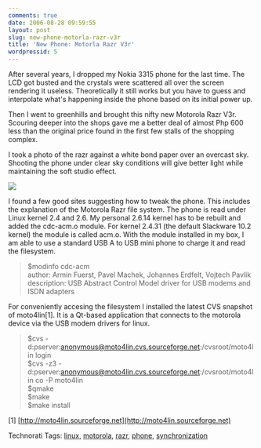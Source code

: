 ```yaml
---
comments: true
date: 2006-08-28 09:59:55
layout: post
slug: new-phone-motorla-razr-v3r
title: 'New Phone: Motorla Razr V3r'
wordpressid: 5
---
```


After several years, I dropped my Nokia 3315 phone for the last time. The LCD got busted and the crystals were scattered all over the screen rendering it useless. Theoretically it still works but you have to guess and interpolate what's happening inside the phone based on its initial power up.  
  
Then I went to greenhills and brought this nifty new Motorola Razr V3r. Scouring deeper into the shops gave me a better deal of almost Php 600 less than the original price found in the first few stalls of the shopping complex.  
  
I took a photo of the razr against a white bond paper over an overcast sky. Shooting the phone under clear sky conditions will give better light while maintaining the soft studio effect.  
  
![](http://static.flickr.com/95/219946616_ea3251182e_m.jpg)  
  
I found a few good sites suggesting how to tweak the phone. This includes the explanation of the Motorola Razr file system. The phone is read under Linux kernel 2.4 and 2.6. My personal 2.6.14 kernel has to be rebuilt and added the cdc-acm.o module. For kernel 2.4.31 (the default Slackware 10.2 kernel) the module is called acm.o. With the module installed in my box, I am able to use a standard USB A to USB mini phone to charge it and read the filesystem.   


> $modinfo cdc-acm   
author: Armin Fuerst, Pavel Machek, Johannes Erdfelt, Vojtech Pavlik  
description: USB Abstract Control Model driver for USB modems and ISDN adapters  


For conveniently accesing the filesystem I installed the latest CVS snapshot of moto4lin[1]. It is a Qt-based application that connects to the motorola device via the USB modem drivers for linux.  


> $cvs -d:pserver:anonymous@moto4lin.cvs.sourceforge.net:/cvsroot/moto4lin login  
$cvs -z3 -d:pserver:anonymous@moto4lin.cvs.sourceforge.net:/cvsroot/moto4lin co -P moto4lin  
$qmake  
$make  
$make install  


[1] [http://moto4lin.sourceforge.net](http://moto4lin.sourceforge.net)  
  
  
  
Technorati Tags: [linux](http://technorati.com/tag/linux), [motorola](http://technorati.com/tag/motorola), [razr](http://technorati.com/tag/razr), [phone](http://technorati.com/tag/phone), [synchronization](http://technorati.com/tag/synchronization)
